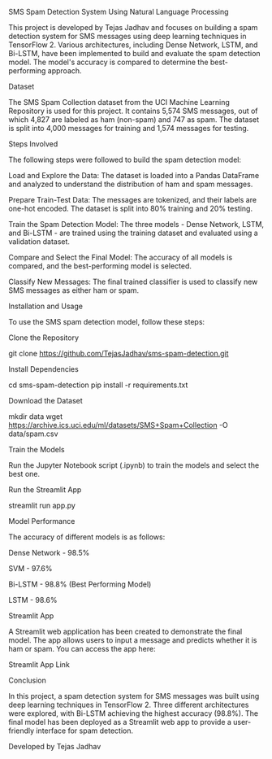 SMS Spam Detection System Using Natural Language Processing

This project is developed by Tejas Jadhav and focuses on building a spam detection system for SMS messages using deep learning techniques in TensorFlow 2. Various architectures, including Dense Network, LSTM, and Bi-LSTM, have been implemented to build and evaluate the spam detection model. The model's accuracy is compared to determine the best-performing approach.

Dataset

The SMS Spam Collection dataset from the UCI Machine Learning Repository is used for this project. It contains 5,574 SMS messages, out of which 4,827 are labeled as ham (non-spam) and 747 as spam. The dataset is split into 4,000 messages for training and 1,574 messages for testing.

Steps Involved

The following steps were followed to build the spam detection model:

Load and Explore the Data: The dataset is loaded into a Pandas DataFrame and analyzed to understand the distribution of ham and spam messages.

Prepare Train-Test Data: The messages are tokenized, and their labels are one-hot encoded. The dataset is split into 80% training and 20% testing.

Train the Spam Detection Model: The three models - Dense Network, LSTM, and Bi-LSTM - are trained using the training dataset and evaluated using a validation dataset.

Compare and Select the Final Model: The accuracy of all models is compared, and the best-performing model is selected.

Classify New Messages: The final trained classifier is used to classify new SMS messages as either ham or spam.

Installation and Usage

To use the SMS spam detection model, follow these steps:

Clone the Repository

git clone https://github.com/TejasJadhav/sms-spam-detection.git

Install Dependencies

cd sms-spam-detection
pip install -r requirements.txt

Download the Dataset

mkdir data
wget https://archive.ics.uci.edu/ml/datasets/SMS+Spam+Collection -O data/spam.csv

Train the Models

Run the Jupyter Notebook script (.ipynb) to train the models and select the best one.

Run the Streamlit App

streamlit run app.py

Model Performance

The accuracy of different models is as follows:

Dense Network - 98.5%

SVM - 97.6%

Bi-LSTM - 98.8% (Best Performing Model)

LSTM - 98.6%

Streamlit App

A Streamlit web application has been created to demonstrate the final model. The app allows users to input a message and predicts whether it is ham or spam. You can access the app here:

Streamlit App Link

Conclusion

In this project, a spam detection system for SMS messages was built using deep learning techniques in TensorFlow 2. Three different architectures were explored, with Bi-LSTM achieving the highest accuracy (98.8%). The final model has been deployed as a Streamlit web app to provide a user-friendly interface for spam detection.

Developed by Tejas Jadhav

